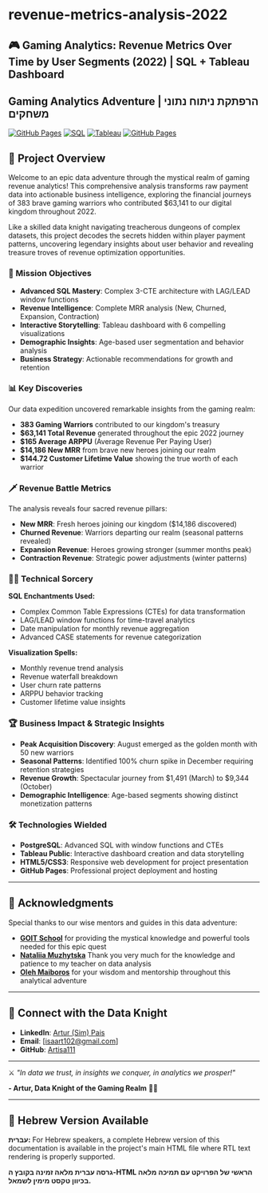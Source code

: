 # revenue-metrics-analysis-2022
## 🎮 Gaming Analytics: Revenue Metrics Over Time by User Segments (2022) | SQL + Tableau Dashboard
## Gaming Analytics Adventure | הרפתקת ניתוח נתוני משחקים

[![GitHub Pages](https://img.shields.io/badge/GitHub%20Pages-Live%20Demo-brightgreen)](./hebrew_section_html.html)
[![SQL](https://img.shields.io/badge/SQL-PostgreSQL-blue)](./SQL.sql)
[![Tableau](https://img.shields.io/badge/Tableau-Dashboard-orange)](https://public.tableau.com/views/RevenueMetricsProject2022/REVENUEMETRICSOVERTIMEBYUSERSEGMENTS20222?:language=en-US&:sid=&:redirect=auth&:display_count=n&:origin=viz_share_link)
[![GitHub Pages](https://img.shields.io/badge/GitHub%20Pages-Live%20Demo-brightgreen)](https://raw.githack.com/Artisa111/revenue-metrics-analysis-2022/main/hebrew_section_html.html)

## 🏰 **Project Overview**

Welcome to an epic data adventure through the mystical realm of gaming revenue analytics! This comprehensive analysis transforms raw payment data into actionable business intelligence, exploring the financial journeys of 383 brave gaming warriors who contributed $63,141 to our digital kingdom throughout 2022.

Like a skilled data knight navigating treacherous dungeons of complex datasets, this project decodes the secrets hidden within player payment patterns, uncovering legendary insights about user behavior and revealing treasure troves of revenue optimization opportunities.

### 🎯 Mission Objectives
- **Advanced SQL Mastery**: Complex 3-CTE architecture with LAG/LEAD window functions
- **Revenue Intelligence**: Complete MRR analysis (New, Churned, Expansion, Contraction)
- **Interactive Storytelling**: Tableau dashboard with 6 compelling visualizations
- **Demographic Insights**: Age-based user segmentation and behavior analysis
- **Business Strategy**: Actionable recommendations for growth and retention

### 📊 Key Discoveries
Our data expedition uncovered remarkable insights from the gaming realm:

- **383 Gaming Warriors** contributed to our kingdom's treasury
- **$63,141 Total Revenue** generated throughout the epic 2022 journey
- **$165 Average ARPPU** (Average Revenue Per Paying User)
- **$14,186 New MRR** from brave new heroes joining our realm
- **$144.72 Customer Lifetime Value** showing the true worth of each warrior

### 🗡️ Revenue Battle Metrics
The analysis reveals four sacred revenue pillars:
- **New MRR**: Fresh heroes joining our kingdom ($14,186 discovered)
- **Churned Revenue**: Warriors departing our realm (seasonal patterns revealed)
- **Expansion Revenue**: Heroes growing stronger (summer months peak)
- **Contraction Revenue**: Strategic power adjustments (winter patterns)

### 🧙‍♂️ Technical Sorcery
**SQL Enchantments Used:**
- Complex Common Table Expressions (CTEs) for data transformation
- LAG/LEAD window functions for time-travel analytics
- Date manipulation for monthly revenue aggregation
- Advanced CASE statements for revenue categorization

**Visualization Spells:**
- Monthly revenue trend analysis
- Revenue waterfall breakdown
- User churn rate patterns
- ARPPU behavior tracking
- Customer lifetime value insights

### 🏆 Business Impact & Strategic Insights
- **Peak Acquisition Discovery**: August emerged as the golden month with 50 new warriors
- **Seasonal Patterns**: Identified 100% churn spike in December requiring retention strategies
- **Revenue Growth**: Spectacular journey from $1,491 (March) to $9,344 (October)
- **Demographic Intelligence**: Age-based segments showing distinct monetization patterns

### 🛠 Technologies Wielded
- **PostgreSQL**: Advanced SQL with window functions and CTEs
- **Tableau Public**: Interactive dashboard creation and data storytelling
- **HTML5/CSS3**: Responsive web development for project presentation
- **GitHub Pages**: Professional project deployment and hosting

---

## 🤝 Acknowledgments

Special thanks to our wise mentors and guides in this data adventure:

- **[GOIT School](https://goit.global/)** for providing the mystical knowledge and powerful tools needed for this epic quest
- **[Nataliia Muzhytska](https://www.linkedin.com/in/nataliia-muzhytska-1664734b/)** Thank you very much for the knowledge and patience to my teacher on data analysis
- **[Oleh Maiboros](https://www.linkedin.com/in/oleh-maiboros-902854272/)** for your wisdom and mentorship throughout this analytical adventure

---

## 🚀 Connect with the Data Knight

- **LinkedIn**: [Artur (Sim) Pais](https://www.linkedin.com/in/artur-pais-848491352)
- **Email**: [isaart102@gmail.com]
- **GitHub**: [Artisa111](https://github.com/yourusername)

---

⚔️ *"In data we trust, in insights we conquer, in analytics we prosper!"*

**- Artur, Data Knight of the Gaming Realm** 🧙‍♂️

---

## 📝 Hebrew Version Available

**עברית:** For Hebrew speakers, a complete Hebrew version of this documentation is available in the project's main HTML file where RTL text rendering is properly supported.

**גרסה עברית מלאה זמינה בקובץ ה-HTML הראשי של הפרויקט עם תמיכה מלאה בכיוון טקסט מימין לשמאל.**

